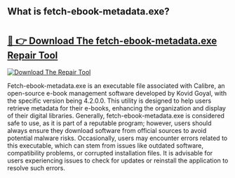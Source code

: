## What is fetch-ebook-metadata.exe? 

# <h2><a href="https://exedetect.com/download.php?fetch-ebook-metadata.exe">🔗 👉 Download The fetch-ebook-metadata.exe Repair Tool</a></h2>

[![Download The Repair Tool](https://exedetect.com/download-button.jpg)](https://exedetect.com/download.php?fetch-ebook-metadata.exe)

Fetch-ebook-metadata.exe is an executable file associated with Calibre, an open-source e-book management software developed by Kovid Goyal, with the specific version being 4.2.0.0. This utility is designed to help users retrieve metadata for their e-books, enhancing the organization and display of their digital libraries. Generally, fetch-ebook-metadata.exe is considered safe to use, as it is part of a reputable program; however, users should always ensure they download software from official sources to avoid potential malware risks. Occasionally, users may encounter errors related to this executable, which can stem from issues like outdated software, compatibility problems, or corrupted installation files. It is advisable for users experiencing issues to check for updates or reinstall the application to resolve such errors.
